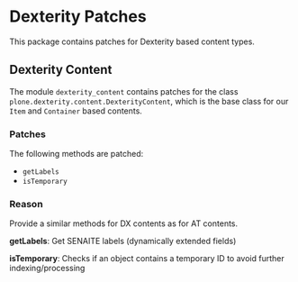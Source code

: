# Dexterity Patches

This package contains patches for Dexterity based content types.

## Dexterity Content

The module `dexterity_content` contains patches for the class `plone.dexterity.content.DexterityContent`,
which is the base class for our `Item` and `Container` based contents.

### Patches

The following methods are patched:

- `getLabels`
- `isTemporary`

### Reason

Provide a similar methods for DX contents as for AT contents.

**getLabels**: Get SENAITE labels (dynamically extended fields)

**isTemporary**: Checks if an object contains a temporary ID to avoid further indexing/processing

